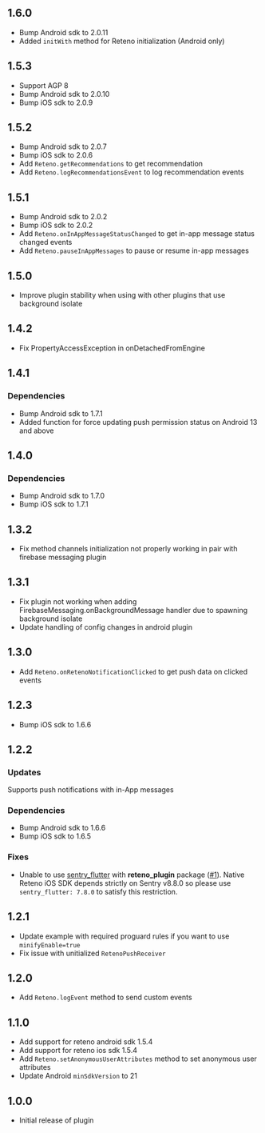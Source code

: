 ## 1.6.0
* Bump Android sdk to 2.0.11
* Added `initWith` method for Reteno initialization (Android only)

## 1.5.3
* Support AGP 8
* Bump Android sdk to 2.0.10
* Bump iOS sdk to 2.0.9

## 1.5.2
* Bump Android sdk to 2.0.7
* Bump iOS sdk to 2.0.6
* Add `Reteno.getRecommendations` to get recommendation
* Add `Reteno.logRecommendationsEvent` to log recommendation events

## 1.5.1
* Bump Android sdk to 2.0.2
* Bump iOS sdk to 2.0.2
* Add `Reteno.onInAppMessageStatusChanged` to get in-app message status changed events
* Add `Reteno.pauseInAppMessages` to pause or resume in-app messages

## 1.5.0
* Improve plugin stability when using with other plugins that use background isolate

## 1.4.2
* Fix PropertyAccessException in onDetachedFromEngine

## 1.4.1
### Dependencies
* Bump Android sdk to 1.7.1
* Added function for force updating push permission status on Android 13 and above

## 1.4.0
### Dependencies
* Bump Android sdk to 1.7.0
* Bump iOS sdk to 1.7.1

## 1.3.2
* Fix method channels initialization not properly working in pair with firebase messaging plugin
## 1.3.1
* Fix plugin not working when adding FirebaseMessaging.onBackgroundMessage handler due to spawning background isolate
* Update handling of config changes in android plugin

## 1.3.0
* Add `Reteno.onRetenoNotificationClicked` to get push data on clicked events

## 1.2.3
* Bump iOS sdk to 1.6.6

## 1.2.2
### Updates
 Supports push notifications with in-App messages
### Dependencies
* Bump Android sdk to 1.6.6
* Bump iOS sdk to 1.6.5
### Fixes
* Unable to use [sentry_flutter](https://pub.dev/packages/sentry_flutter) with **reteno_plugin** package ([#1](https://github.com/reteno-com/reteno-flutter/issues/1)). Native Reteno iOS SDK depends strictly on Sentry v8.8.0 so please use `sentry_flutter: 7.8.0` to satisfy this restriction.
## 1.2.1
* Update example with required proguard rules if you want to use `minifyEnable=true`
* Fix issue with unitialized `RetenoPushReceiver`

## 1.2.0

* Add `Reteno.logEvent` method to send custom events

## 1.1.0

* Add support for reteno android sdk 1.5.4
* Add support for reteno ios sdk 1.5.4
* Add `Reteno.setAnonymousUserAttributes` method to set anonymous user attributes
* Update Android `minSdkVersion` to 21

## 1.0.0

* Initial release of plugin
